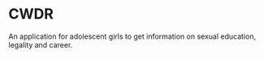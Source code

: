 # CWDR
An application for adolescent girls to get information on sexual education, legality and career.
